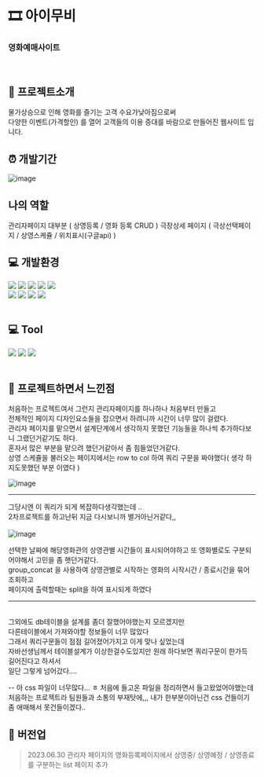 

# 🎞 아이무비
### 영화예매사이트

<br>

## 📍 프로젝트소개

물가상승으로 인해 영화를 즐기는 고객 수요가낮아짐으로써 <br>
다양한 이벤트(가격할인) 를 열어 고객들의 이용 증대를 바람으로 만들어진 웹사이트 입니다.


## ⏰ 개발기간
![image](https://github.com/seouna/movie-project/assets/117568974/5ce6d79e-379c-4e6d-91b7-8db221acd8af)

##  나의 역할
관리자페이지 대부분 ( 상영등록 / 영화 등록 CRUD )
극장상세 페이지 ( 극상선택페이지 / 상영스케쥴 / 위치표시(구글api) )

## :computer: 개발환경
<div>
	<img src="https://img.shields.io/badge/HTML5-E34F26?style=flat&logo=HTML5&logoColor=white" />
	<img src="https://img.shields.io/badge/CSS3-1572B6?style=flat&logo=CSS3&logoColor=white" />
	<img src="https://img.shields.io/badge/JavaScript-F7DF1E?style=flat&logo=JavaScript&logoColor=white" />
	<img src="https://img.shields.io/badge/jQuery-0769AD?style=flat&logo=jQuery&logoColor=white" />	
	<img src="https://img.shields.io/badge/Bootstrap-7952B3?style=flat&logo=Bootstrap&logoColor=white" />
</div>

<div>
	<img src="https://img.shields.io/badge/Java-007396?style=flat&logo=Java&logoColor=white" />
  <img src="https://img.shields.io/badge/MySql-4479A1?style=flat&logo=MySql&logoColor=white">
	<img src="https://img.shields.io/badge/Apache Tomcat-F8DC75?style=flat&logo=Apache Tomcat&logoColor=white" />
  <img src="https://img.shields.io/badge/Spring-6DB33F?style=flat&logo=Spring&logoColor=white">

</div>

<br>

 ## :computer: Tool	
<div>
 <img src="https://img.shields.io/badge/Visual Studio Code-007ACC?style=flat&logo=Visual Studio Code&logoColor=white"/> 
 <img src="https://img.shields.io/badge/GitHub-181717?style=flat&logo=GitHub&logoColor=white"/>
 <img src="https://img.shields.io/badge/Eclipse IDE-2C2255?style=flat&logo=Eclipse IDE&logoColor=white"/>
</div>

<br>

## :book: 프로젝트하면서 느낀점
처음하는 프로젝트여서 그런지 관리자페이지를 하나하나 처음부터 만들고<br> 전체적인 페이지 디자인요소들을 잡으면서 하려니까 시간이 너무 많이 걸렸다.<br>
관리자 페이지를 맡으면서 설계단계에서 생각하지 못했던 기능들을 하나씩 추가하다보니 그랬던거같기도 하다.<br>
혼자서 많은 부분을 맡으려 했던거같아서 좀 힘들었던거같다.<br>
상영 스케쥴을 불러오는 페이지에서는 row to col 하여 쿼리 구문을 짜야했다( 생각 하지도못했던 부분 이였다 )<br>

![image](https://github.com/seouna/movie-project/assets/117568974/c312d8dd-8685-4229-98fd-dde1a643ceb1)
<hr>


그당시엔 이 쿼리가 되게 복잡하다생각했는데 .. <br>
2차프로젝트를 하고난뒤 지금 다시보니까 별거아닌거같다,,<br><br>
![image](https://github.com/seouna/movie-project/assets/117568974/0c675667-04d7-42c3-97a0-f6777bf71f04)


선택한 날짜에 해당영화관의 상영관별 시간들이  표시되어야하고 또 영화별로도 구분되어야해서 고민을 좀 햇던거같다. <br>
group_concat 을 사용하여 상영관별로 시작하는 영화의 시작시간 / 종료시간을 묶어 조회하고<br>
페이지에 출력할때는 split을 하여 표시되게 하였다
<hr>
<br>
그외에도 db테이블을 설계를 좀더 잘했어야했는지 모르겠지만 <br>
다른테이블에서 가져와야할 정보들이 너무 많았다<br> 그래서 쿼리구문들이 점점 길어졌어가지고 이게 맞나 싶었는데<br>
자바선생님께서 테이블설계가 이상한걸수도있지만 원래 하다보면 쿼리구문이 한가득 길어진다고 하셔서<br>
일단 그렇게 넘어갔다....

-- 아 css 파일이 너무많다... ㅎ
 처음에 들고온 파일을 정리하면서 들고왔었어야했는데 처음하는 프로젝트라 팀원들과 소통의 부재탓에,,,
 내가 한부분이아닌건 css 건들이기 좀 애매해서 못건들이겠다..

## 🤍 버전업
> 2023.06.30 관리자 페이지의 영화등록페이지에서 상영중/ 상영예정 / 상영종료 를 구분하는 list 페이지 추가


  


<br><br>

